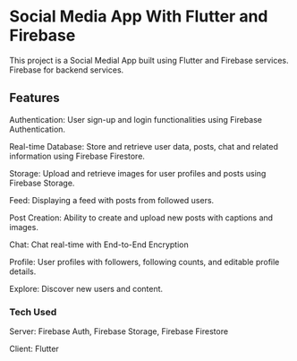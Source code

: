# Social Media App With Flutter and Firebase

This project is a Social Medial App built using Flutter and Firebase services. Firebase for backend services.

## Features

Authentication: User sign-up and login functionalities using Firebase Authentication.

Real-time Database: Store and retrieve user data, posts, chat and related information using Firebase Firestore.

Storage: Upload and retrieve images for user profiles and posts using Firebase Storage.

Feed: Displaying a feed with posts from followed users.

Post Creation: Ability to create and upload new posts with captions and images.

Chat: Chat real-time with End-to-End Encryption

Profile: User profiles with followers, following counts, and editable profile details.

Explore: Discover new users and content.


### Tech Used

Server: Firebase Auth, Firebase Storage, Firebase Firestore

Client: Flutter
